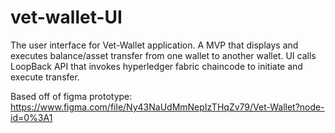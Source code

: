 # vet-wallet-UI

The user interface for Vet-Wallet application. A MVP that displays and executes balance/asset transfer from one wallet to another wallet. UI calls LoopBack API that invokes hyperledger fabric chaincode to initiate and execute transfer. 

Based off of figma prototype: https://www.figma.com/file/Ny43NaUdMmNepIzTHqZv79/Vet-Wallet?node-id=0%3A1